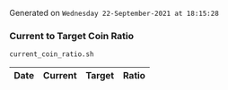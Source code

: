 Generated on `Wednesday 22-September-2021 at 18:15:28`

### Current to Target Coin Ratio
`current_coin_ratio.sh`

Date|Current|Target|Ratio
---|---|---|---
